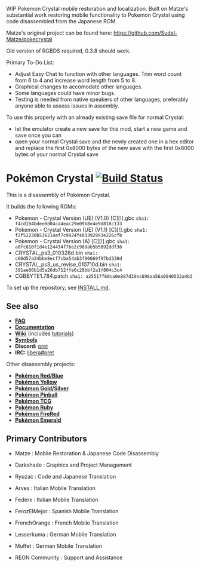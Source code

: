 WIP Pokemon Crystal mobile restoration and localization. Built on Matze's substantial work 
restoring mobile functionality to Pokemon Crystal using code disassembled from the Japanese ROM.

Matze's original project can be found here: https://github.com/Sudel-Matze/pokecrystal

Old version of RGBDS required, 0.3.8 should work.

Primary To-Do List:
- Adjust Easy Chat to function with other languages. Trim word count from 6 to 4 and increase word length from 5 to 8.
- Graphical changes to accomodate other languages.
- Some languages could have minor bugs.
- Testing is needed from native speakers of other languages, preferably anyone able to assess issues in assembly.

To use this properly with an already existing save file for normal Crystal:
- let the emulator create a new save for this mod, start a new game and save once you can
- open your normal Crystal save and the newly created one in a hex editor and replace the first 0x8000 bytes of the new save with the first 0x8000 bytes of your normal Crystal save

# Pokémon Crystal [![Build Status][ci-badge]][ci]

This is a disassembly of Pokémon Crystal.

It builds the following ROMs:

- Pokemon - Crystal Version (UE) (V1.0) [C][!].gbc `sha1: f4cd194bdee0d04ca4eac29e09b8e4e9d818c133`
- Pokemon - Crystal Version (UE) (V1.1) [C][!].gbc `sha1: f2f52230b536214ef7c9924f483392993e226cfb`
- Pokemon - Crystal Version (A) [C][!].gbc `sha1: a0fc810f1d4e124434f7be2c989ab5b5892ddf36`
- CRYSTAL_ps3_010328d.bin `sha1: c60d57a24bbe8ecf7cba54ab3f90669f97bd330d`
- CRYSTAL_ps3_us_revise_010710d.bin `sha1: 391ae86b1d5a26db712ffe6c28bbf2a1f804c3c4`
- CGBBYTE1.784.patch `sha1: a25517f60ca0e887d39ec698aa56a0040532a4b3`

To set up the repository, see [INSTALL.md](INSTALL.md).


## See also

- [**FAQ**](FAQ.md)
- [**Documentation**][docs]
- [**Wiki**][wiki] (includes [tutorials][tutorials])
- [**Symbols**][symbols]
- **Discord:** [pret][discord]
- **IRC:** [libera#pret][irc]

Other disassembly projects:

- [**Pokémon Red/Blue**][pokered]
- [**Pokémon Yellow**][pokeyellow]
- [**Pokémon Gold/Silver**][pokegold]
- [**Pokémon Pinball**][pokepinball]
- [**Pokémon TCG**][poketcg]
- [**Pokémon Ruby**][pokeruby]
- [**Pokémon FireRed**][pokefirered]
- [**Pokémon Emerald**][pokeemerald]

[pokered]: https://github.com/pret/pokered
[pokeyellow]: https://github.com/pret/pokeyellow
[pokegold]: https://github.com/pret/pokegold
[pokepinball]: https://github.com/pret/pokepinball
[poketcg]: https://github.com/pret/poketcg
[pokeruby]: https://github.com/pret/pokeruby
[pokefirered]: https://github.com/pret/pokefirered
[pokeemerald]: https://github.com/pret/pokeemerald
[docs]: https://pret.github.io/pokecrystal/
[wiki]: https://github.com/pret/pokecrystal/wiki
[tutorials]: https://github.com/pret/pokecrystal/wiki/Tutorials
[symbols]: https://github.com/pret/pokecrystal/tree/symbols
[discord]: https://discord.gg/d5dubZ3
[irc]: https://web.libera.chat/?#pret
[ci]: https://github.com/pret/pokecrystal/actions
[ci-badge]: https://github.com/pret/pokecrystal/actions/workflows/main.yml/badge.svg

## Primary Contributors

- Matze          : Mobile Restoration & Japanese Code Disassembly

- Darkshade      : Graphics and Project Management
- Ryuzac         : Code and Japanese Translation

- Arves          : Italian Mobile Translation
- Federx         : Italian Mobile Translation
- FerozElMejor   : Spanish Mobile Translation
- FrenchOrange   : French Mobile Translation
- Lesserkuma     : German Mobile Translation
- Muffet         : German Mobile Translation

- REON Community : Support and Assistance
